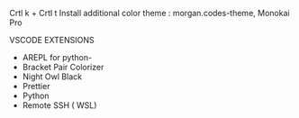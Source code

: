 Crtl k + Crtl t 
Install additional color theme : morgan.codes-theme, Monokai Pro

VSCODE EXTENSIONS

- AREPL for python- 
- Bracket Pair Colorizer
- Night Owl Black
- Prettier
- Python
- Remote SSH ( WSL)
